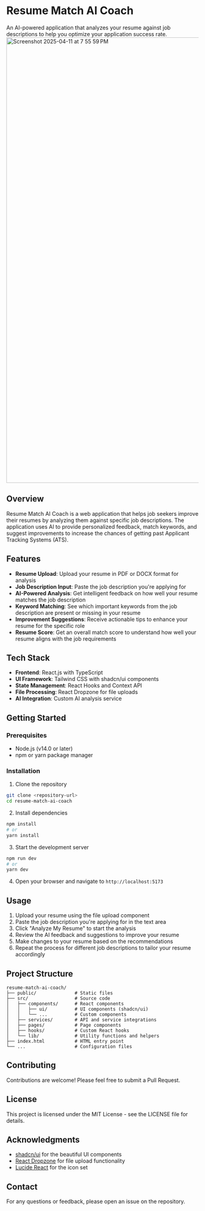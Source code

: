 
# Resume Match AI Coach

An AI-powered application that analyzes your resume against job descriptions to help you optimize your application success rate.
<img width="1165" alt="Screenshot 2025-04-11 at 7 55 59 PM" src="https://github.com/user-attachments/assets/01c8f50b-cd46-4d21-ba03-30fcfc054808" />

## Overview

Resume Match AI Coach is a web application that helps job seekers improve their resumes by analyzing them against specific job descriptions. The application uses AI to provide personalized feedback, match keywords, and suggest improvements to increase the chances of getting past Applicant Tracking Systems (ATS).

## Features

- **Resume Upload**: Upload your resume in PDF or DOCX format for analysis
- **Job Description Input**: Paste the job description you're applying for
- **AI-Powered Analysis**: Get intelligent feedback on how well your resume matches the job description
- **Keyword Matching**: See which important keywords from the job description are present or missing in your resume
- **Improvement Suggestions**: Receive actionable tips to enhance your resume for the specific role
- **Resume Score**: Get an overall match score to understand how well your resume aligns with the job requirements

## Tech Stack

- **Frontend**: React.js with TypeScript
- **UI Framework**: Tailwind CSS with shadcn/ui components
- **State Management**: React Hooks and Context API
- **File Processing**: React Dropzone for file uploads
- **AI Integration**: Custom AI analysis service

## Getting Started

### Prerequisites

- Node.js (v14.0 or later)
- npm or yarn package manager

### Installation

1. Clone the repository
```bash
git clone <repository-url>
cd resume-match-ai-coach
```

2. Install dependencies
```bash
npm install
# or
yarn install
```

3. Start the development server
```bash
npm run dev
# or
yarn dev
```

4. Open your browser and navigate to `http://localhost:5173`

## Usage

1. Upload your resume using the file upload component
2. Paste the job description you're applying for in the text area
3. Click "Analyze My Resume" to start the analysis
4. Review the AI feedback and suggestions to improve your resume
5. Make changes to your resume based on the recommendations
6. Repeat the process for different job descriptions to tailor your resume accordingly

## Project Structure

```
resume-match-ai-coach/
├── public/              # Static files
├── src/                 # Source code
│   ├── components/      # React components
│   │   ├── ui/          # UI components (shadcn/ui)
│   │   └── ...          # Custom components
│   ├── services/        # API and service integrations
│   ├── pages/           # Page components
│   ├── hooks/           # Custom React hooks
│   └── lib/             # Utility functions and helpers
├── index.html           # HTML entry point
└── ...                  # Configuration files
```

## Contributing

Contributions are welcome! Please feel free to submit a Pull Request.

## License

This project is licensed under the MIT License - see the LICENSE file for details.

## Acknowledgments

- [shadcn/ui](https://ui.shadcn.com/) for the beautiful UI components
- [React Dropzone](https://react-dropzone.js.org/) for file upload functionality
- [Lucide React](https://lucide.dev/) for the icon set

## Contact

For any questions or feedback, please open an issue on the repository.
